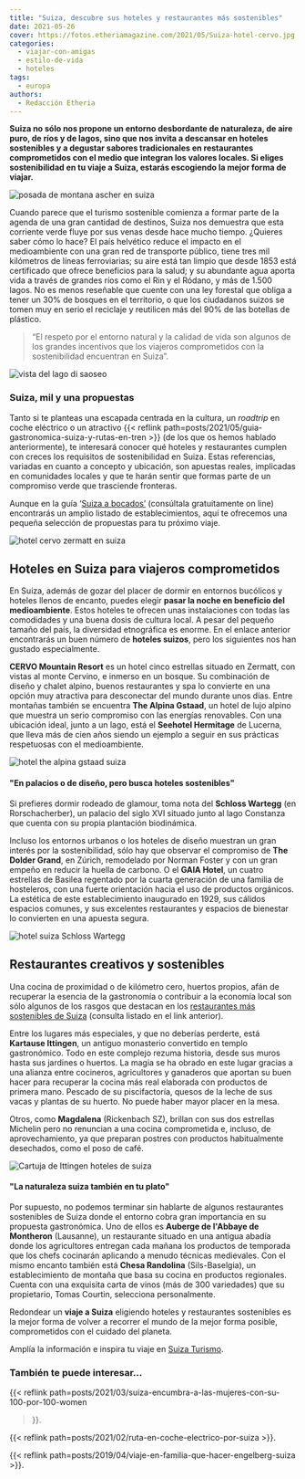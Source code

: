 ```yaml
---
title: "Suiza, descubre sus hoteles y restaurantes más sostenibles"
date: 2021-05-26
cover: https://fotos.etheriamagazine.com/2021/05/Suiza-hotel-cervo.jpg
categories: 
  - viajar-con-amigas
  - estilo-de-vida
  - hoteles
tags: 
  - europa
authors: 
  - Redacción Etheria
---
```


**Suiza no sólo nos propone un entorno desbordante de naturaleza, de aire puro, de ríos 
y de lagos, sino que nos invita a descansar en hoteles sostenibles y a degustar sabores 
tradicionales en restaurantes comprometidos con el medio que integran los valores 
locales. Si eliges sostenibilidad en tu viaje a Suiza, estarás escogiendo la mejor forma 
de viajar.** 

![posada de montana ascher en suiza](https://fotos.etheriamagazine.com/2021/05/suiza-ascher-wasserauen.jpg "Posada de montaña Äscher. © Philipp Kemmler/ Manu Touristik")

Cuando parece que el turismo sostenible comienza a formar parte de la agenda de una gran 
cantidad de destinos, Suiza nos demuestra que esta corriente verde fluye por sus venas 
desde hace mucho tiempo. ¿Quieres saber cómo lo hace? El país helvético reduce el 
impacto en el medioambiente con una gran red de transporte público, tiene tres mil 
kilómetros de líneas ferroviarias; su aire está tan limpio que desde 1853 está 
certificado que ofrece beneficios para la salud; y su abundante agua aporta vida a 
través de grandes ríos como el Rin y el Ródano, y más de 1.500 lagos. No es menos 
reseñable que cuente con una ley forestal que obliga a tener un 30% de bosques en el 
territorio, o que los ciudadanos suizos se tomen muy en serio el reciclaje y reutilicen 
más del 90% de las botellas de plástico. 

> “El respeto por el entorno natural y la calidad de vida son algunos de los grandes 
> incentivos que los viajeros comprometidos con la sostenibilidad encuentran en Suiza”. 

![vista del lago di saoseo](https://fotos.etheriamagazine.com/2021/05/Suiza-Lago-di-Saoseo.jpg "Vista aérea del lago di Saoseo. © Schweiz Tourismus / Nicola Fuerer")

### Suiza, mil y una propuestas

Tanto si te planteas una escapada centrada en la cultura, un _roadtrip_ en coche 
eléctrico o un atractivo {{< reflink 
path=posts/2021/05/guia-gastronomica-suiza-y-rutas-en-tren >}} (de los que os hemos 
hablado anteriormente), te interesará conocer qué hoteles y restaurantes cumplen con 
creces los requisitos de sostenibilidad en Suiza. Estas referencias, variadas en cuanto 
a concepto y ubicación, son apuestas reales, implicadas en comunidades locales y que te 
harán sentir que formas parte de un compromiso verde que trasciende fronteras. 

Aunque en la guía ‘[Suiza a 
bocados’](https://issuu.com/stnet/docs/208_21a_01_brosch_gastro/1?ff) (consúltala 
gratuitamente on line) encontrarás un amplio listado de establecimientos, aquí te 
ofrecemos una pequeña selección de propuestas para tu próximo viaje. 

![hotel cervo zermatt en suiza](https://fotos.etheriamagazine.com/2021/05/Suiza-hotel-cervo.jpg "CERVO Mountain Resort. © Christian Pfammatter, Visp/Schweiz")

## Hoteles en Suiza para viajeros comprometidos

En Suiza, además de gozar del placer de dormir en entornos bucólicos y hoteles llenos de 
encanto, puedes elegir **pasar la noche en beneficio del medioambiente**. Estos hoteles 
te ofrecen unas instalaciones con todas las comodidades y una buena dosis de cultura 
local. A pesar del pequeño tamaño del país, la diversidad etnográfica es enorme. En el 
enlace anterior encontrarás un buen número de **hoteles suizos**, pero los siguientes 
nos han gustado especialmente. 

**CERVO Mountain Resort** es un hotel cinco estrellas situado en Zermatt, con vistas al 
monte Cervino, e inmerso en un bosque. Su combinación de diseño y chalet alpino, buenos 
restaurantes y spa lo convierte en una opción muy atractiva para desconectar del mundo 
durante unos días. Entre montañas también se encuentra **The Alpina Gstaad**, un hotel 
de lujo alpino que muestra un serio compromiso con las energías renovables. Con una 
ubicación ideal, junto a un lago, está el **Seehotel Hermitage** de Lucerna, que lleva 
más de cien años siendo un ejemplo a seguir en sus prácticas respetuosas con el 
medioambiente. 

![hotel the alpina gstaad suiza](https://fotos.etheriamagazine.com/2021/05/Suiza-hotel-the-alpina.jpg "Hotel The Alpina, en Gstaad. © Dominik Baur")

#### "En palacios o de diseño, pero busca hoteles sostenibles"

Si prefieres dormir rodeado de glamour, toma nota del **Schloss Wartegg** (en 
Rorschacherber), un palacio del siglo XVI situado junto al lago Constanza que cuenta con 
su propia plantación biodinámica. 

Incluso los entornos urbanos o los hoteles de diseño muestran un gran interés por la 
sostenibilidad, sólo hay que observar el compromiso de **The Dolder Grand**, en Zúrich, 
remodelado por Norman Foster y con un gran empeño en reducir la huella de carbono. O el 
**GAIA Hotel**, un cuatro estrellas de Basilea regentado por la cuarta generación de una 
familia de hosteleros, con una fuerte orientación hacia el uso de productos orgánicos. 
La estética de este establecimiento inaugurado en 1929, sus cálidos espacios comunes, y 
sus excelentes restaurantes y espacios de bienestar lo convierten en una apuesta segura. 

![hotel suiza Schloss Wartegg](https://fotos.etheriamagazine.com/2021/05/Suiza-Schloss-Wartegg-Rorschacherberg.jpg "© Schloss Wartegg, Rorschacherberg.")

## Restaurantes creativos y sostenibles

Una cocina de proximidad o de kilómetro cero, huertos propios, afán de recuperar la 
esencia de la gastronomía o contribuir a la economía local son sólo algunos de los 
rasgos que destacan en los [restaurantes más sostenibles de 
Suiza](https://www.myswitzerland.com/es-es/descubrir-suiza/comer-beber/best-of-gastronomy/content-elements/los-restaurantes-mas-sostenibles-de-suiza/) 
(consulta listado en el link anterior). 

Entre los lugares más especiales, y que no deberías perderte, está **Kartause 
Ittingen**, un antiguo monasterio convertido en templo gastronómico. Todo en este 
complejo rezuma historia, desde sus muros hasta sus jardines o huertos. La magia se ha 
obrado en este lugar gracias a una alianza entre cocineros, agricultores y ganaderos que 
aportan su buen hacer para recuperar la cocina más real elaborada con productos de 
primera mano. Pescado de su piscifactoría, quesos de la leche de sus vacas y plantas de 
su huerto. No puede haber mayor placer en la mesa. 

Otros, como **Magdalena** (Rickenbach SZ), brillan con sus dos estrellas Michelin pero 
no renuncian a una cocina comprometida e, incluso, de aprovechamiento, ya que preparan 
postres con productos habitualmente desechados, como el poso de café. 

![Cartuja de Ittingen hoteles de suiza](https://fotos.etheriamagazine.com/2021/05/Suiza-hoteles-sostenibles.jpg "Cartuja de Ittingen. © Serge Hoeltschi")

#### "La naturaleza suiza también en tu plato"

Por supuesto, no podemos terminar sin hablarte de algunos restaurantes sostenibles de 
Suiza donde el entorno cobra gran importancia en su propuesta gastronómica. Uno de ellos 
es **Auberge de l'Abbaye de Montheron** (Lausanne), un restaurante situado en una 
antigua abadía donde los agricultores entregan cada mañana los productos de temporada 
que los chefs cocinarán aplicando a menudo técnicas medievales. Con el mismo encanto 
también está **Chesa Randolina** (Sils-Baselgia), un establecimiento de montaña que basa 
su cocina en productos regionales. Cuenta con una exquisita carta de vinos (más de 300 
variedades) que su propietario, Tomas Courtin, selecciona personalmente. 

Redondear un **viaje a Suiza** eligiendo hoteles y restaurantes sostenibles es la mejor 
forma de volver a recorrer el mundo de la mejor forma posible, comprometidos con el 
cuidado del planeta. 

Amplía la información e inspira tu viaje en [Suiza 
Turismo](https://www.myswitzerland.com/es-es/descubrir-suiza/comer-beber/). 

### También te puede interesar...

{{< reflink path=posts/2021/03/suiza-encumbra-a-las-mujeres-con-su-100-por-100-women 
>}}. 

{{< reflink path=posts/2021/02/ruta-en-coche-electrico-por-suiza >}}. 

{{< reflink path=posts/2019/04/viaje-en-familia-que-hacer-engelberg-suiza >}}.
